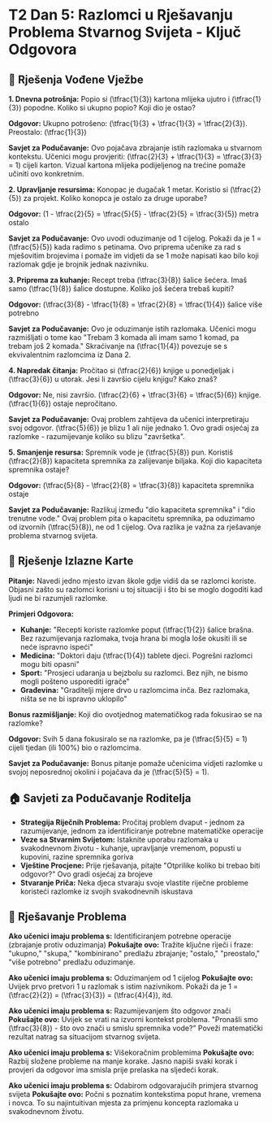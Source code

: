 # T2 Dan 5: Razlomci u Rješavanju Problema Stvarnog Svijeta - Ključ Odgovora

## 📝 Rješenja Vođene Vježbe

**1. Dnevna potrošnja:**
Popio si \(\tfrac{1}{3}\) kartona mlijeka ujutro i \(\tfrac{1}{3}\) popodne. Koliko si ukupno popio? Koji dio je ostao?

**Odgovor:** Ukupno potrošeno: \(\tfrac{1}{3} + \tfrac{1}{3} = \tfrac{2}{3}\). Preostalo: \(\tfrac{1}{3}\)

**Savjet za Podučavanje:** Ovo pojačava zbrajanje istih razlomaka u stvarnom kontekstu. Učenici mogu provjeriti: \(\tfrac{2}{3} + \tfrac{1}{3} = \tfrac{3}{3} = 1\) cijeli karton. Vizual kartona mlijeka podijeljenog na trećine pomaže učiniti ovo konkretnim.

**2. Upravljanje resursima:**
Konopac je dugačak 1 metar. Koristio si \(\tfrac{2}{5}\) za projekt. Koliko konopca je ostalo za druge uporabe?

**Odgovor:** \(1 - \tfrac{2}{5} = \tfrac{5}{5} - \tfrac{2}{5} = \tfrac{3}{5}\) metra ostalo

**Savjet za Podučavanje:** Ovo uvodi oduzimanje od 1 cijelog. Pokaži da je 1 = \(\tfrac{5}{5}\) kada radimo s petinama. Ovo priprema učenike za rad s mješovitim brojevima i pomaže im vidjeti da se 1 može napisati kao bilo koji razlomak gdje je brojnik jednak nazivniku.

**3. Priprema za kuhanje:**
Recept treba \(\tfrac{3}{8}\) šalice šećera. Imaš samo \(\tfrac{1}{8}\) šalice dostupne. Koliko još šećera trebaš kupiti?

**Odgovor:** \(\tfrac{3}{8} - \tfrac{1}{8} = \tfrac{2}{8} = \tfrac{1}{4}\) šalice više potrebno

**Savjet za Podučavanje:** Ovo je oduzimanje istih razlomaka. Učenici mogu razmišljati o tome kao "Trebam 3 komada ali imam samo 1 komad, pa trebam još 2 komada." Skraćivanje na \(\tfrac{1}{4}\) povezuje se s ekvivalentnim razlomcima iz Dana 2.

**4. Napredak čitanja:**
Pročitao si \(\tfrac{2}{6}\) knjige u ponedjeljak i \(\tfrac{3}{6}\) u utorak. Jesi li završio cijelu knjigu? Kako znaš?

**Odgovor:** Ne, nisi završio. \(\tfrac{2}{6} + \tfrac{3}{6} = \tfrac{5}{6}\) knjige. \(\tfrac{1}{6}\) ostaje nepročitano.

**Savjet za Podučavanje:** Ovaj problem zahtijeva da učenici interpretiraju svoj odgovor. \(\tfrac{5}{6}\) je blizu 1 ali nije jednako 1. Ovo gradi osjećaj za razlomke - razumijevanje koliko su blizu "završetka".

**5. Smanjenje resursa:**
Spremnik vode je \(\tfrac{5}{8}\) pun. Koristiš \(\tfrac{2}{8}\) kapaciteta spremnika za zalijevanje biljaka. Koji dio kapaciteta spremnika ostaje?

**Odgovor:** \(\tfrac{5}{8} - \tfrac{2}{8} = \tfrac{3}{8}\) kapaciteta spremnika ostaje

**Savjet za Podučavanje:** Razlikuj između "dio kapaciteta spremnika" i "dio trenutne vode." Ovaj problem pita o kapacitetu spremnika, pa oduzimamo od izvornih \(\tfrac{5}{8}\), ne od 1 cijelog. Ova razlika je važna za rješavanje problema stvarnog svijeta.

## 🎯 Rješenje Izlazne Karte

**Pitanje:** Navedi jedno mjesto izvan škole gdje vidiš da se razlomci koriste. Objasni zašto su razlomci korisni u toj situaciji i što bi se moglo dogoditi kad ljudi ne bi razumjeli razlomke.

**Primjeri Odgovora:**
- **Kuhanje:** "Recepti koriste razlomke poput \(\tfrac{1}{2}\) šalice brašna. Bez razumijevanja razlomaka, tvoja hrana bi mogla loše okusiti ili se neće ispravno ispeći"
- **Medicina:** "Doktori daju \(\tfrac{1}{4}\) tablete djeci. Pogrešni razlomci mogu biti opasni"
- **Sport:** "Prosjeci udaranja u bejzbolu su razlomci. Bez njih, ne bismo mogli pošteno usporediti igrače"
- **Građevina:** "Graditelji mjere drvo u razlomcima inča. Bez razlomaka, ništa se ne bi ispravno uklopilo"

**Bonus razmišljanje:** Koji dio ovotjednog matematičkog rada fokusirao se na razlomke?

**Odgovor:** Svih 5 dana fokusiralo se na razlomke, pa je \(\tfrac{5}{5} = 1\) cijeli tjedan (ili 100%) bio o razlomcima.

**Savjet za Podučavanje:** Bonus pitanje pomaže učenicima vidjeti razlomke u svojoj neposrednoj okolini i pojačava da je \(\tfrac{5}{5} = 1\).

## 🏠 Savjeti za Podučavanje Roditelja

- **Strategija Riječnih Problema:** Pročitaj problem dvaput - jednom za razumijevanje, jednom za identificiranje potrebne matematičke operacije
- **Veze sa Stvarnim Svijetom:** Istaknite uporabu razlomaka u svakodnevnom životu - kuhanje, upravljanje vremenom, popusti u kupovini, razine spremnika goriva
- **Vještine Procjene:** Prije rješavanja, pitajte "Otprilike koliko bi trebao biti odgovor?" Ovo gradi osjećaj za brojeve
- **Stvaranje Priča:** Neka djeca stvaraju svoje vlastite riječne probleme koristeći razlomke iz svojih svakodnevnih iskustava

## 🔧 Rješavanje Problema

**Ako učenici imaju problema s:** Identificiranjem potrebne operacije (zbrajanje protiv oduzimanja)
**Pokušajte ovo:** Tražite ključne riječi i fraze: "ukupno," "skupa," "kombinirano" predlažu zbrajanje; "ostalo," "preostalo," "više potrebno" predlažu oduzimanje.

**Ako učenici imaju problema s:** Oduzimanjem od 1 cijelog
**Pokušajte ovo:** Uvijek prvo pretvori 1 u razlomak s istim nazivnikom. Pokaži da je 1 = \(\tfrac{2}{2}\) = \(\tfrac{3}{3}\) = \(\tfrac{4}{4}\), itd.

**Ako učenici imaju problema s:** Razumijevanjem što odgovor znači
**Pokušajte ovo:** Uvijek se vrati na izvorni kontekst problema. "Pronašli smo \(\tfrac{3}{8}\) - što ovo znači u smislu spremnika vode?" Poveži matematički rezultat natrag sa situacijom stvarnog svijeta.

**Ako učenici imaju problema s:** Višekoračnim problemima
**Pokušajte ovo:** Razbij složene probleme na manje korake. Jasno napiši svaki korak i provjeri da odgovor ima smisla prije prelaska na sljedeći korak.

**Ako učenici imaju problema s:** Odabirom odgovarajućih primjera stvarnog svijeta
**Pokušajte ovo:** Počni s poznatim kontekstima poput hrane, vremena i novca. To su najintuitivan mjesta za primjenu koncepta razlomaka u svakodnevnom životu.